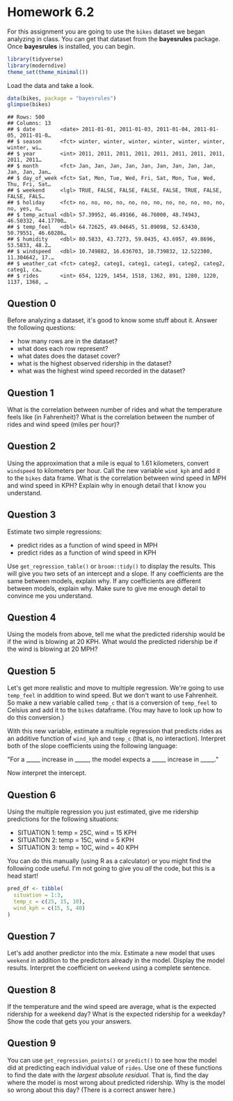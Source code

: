 # Homework 6.2

For this assignment you are going to use the `bikes` dataset we began analyzing in class. You can get that dataset from the **bayesrules** package. Once **bayesrules** is installed, you can begin.

```r
library(tidyverse)
library(moderndive)
theme_set(theme_minimal())
```

Load the data and take a look.


```r
data(bikes, package = "bayesrules")
glimpse(bikes)
```

```
## Rows: 500
## Columns: 13
## $ date        <date> 2011-01-01, 2011-01-03, 2011-01-04, 2011-01-05, 2011-01-0…
## $ season      <fct> winter, winter, winter, winter, winter, winter, winter, wi…
## $ year        <int> 2011, 2011, 2011, 2011, 2011, 2011, 2011, 2011, 2011, 2011…
## $ month       <fct> Jan, Jan, Jan, Jan, Jan, Jan, Jan, Jan, Jan, Jan, Jan, Jan…
## $ day_of_week <fct> Sat, Mon, Tue, Wed, Fri, Sat, Mon, Tue, Wed, Thu, Fri, Sat…
## $ weekend     <lgl> TRUE, FALSE, FALSE, FALSE, FALSE, TRUE, FALSE, FALSE, FALS…
## $ holiday     <fct> no, no, no, no, no, no, no, no, no, no, no, no, no, yes, n…
## $ temp_actual <dbl> 57.39952, 46.49166, 46.76000, 48.74943, 46.50332, 44.17700…
## $ temp_feel   <dbl> 64.72625, 49.04645, 51.09098, 52.63430, 50.79551, 46.60286…
## $ humidity    <dbl> 80.5833, 43.7273, 59.0435, 43.6957, 49.8696, 53.5833, 48.2…
## $ windspeed   <dbl> 10.749882, 16.636703, 10.739832, 12.522300, 11.304642, 17.…
## $ weather_cat <fct> categ2, categ1, categ1, categ1, categ2, categ2, categ1, ca…
## $ rides       <int> 654, 1229, 1454, 1518, 1362, 891, 1280, 1220, 1137, 1368, …
```

## Question 0

Before analyzing a dataset, it's good to know some stuff about it. Answer the following questions:

* how many rows are in the dataset?
* what does each row represent?
* what dates does the dataset cover?
* what is the highest observed ridership in the dataset?
* what was the highest wind speed recorded in the dataset?

## Question 1

What is the correlation between number of rides and what the temperature feels like (in Fahrenheit)? What is the correlation between the number of rides and wind speed (miles per hour)?

## Question 2

Using the approximation that a mile is equal to 1.61 kilometers, convert `windspeed` to kilometers per hour. Call the new variable `wind_kph` and add it to the `bikes` data frame. What is the correlation between wind speed in MPH and wind speed in KPH? Explain why in enough detail that I know you understand.

## Question 3

Estimate two simple regressions:

* predict rides as a function of wind speed in MPH
* predict rides as a function of wind speed in KPH

Use `get_regression_table()` or `broom::tidy()` to display the results. This will give you two sets of an intercept and a slope. If any coefficients are the same between models, explain why. If any coefficients are different between models, explain why. Make sure to give me enough detail to convince me you understand.

## Question 4

Using the models from above, tell me what the predicted ridership would be if the wind is blowing at 20 KPH. What would the predicted ridership be if the wind is blowing at 20 MPH?

## Question 5

Let's get more realistic and move to multiple regression. We're going to use `temp_feel` in addition to wind speed. But we don't want to use Fahrenheit. So make a new variable called `temp_c` that is a conversion of `temp_feel` to Celsius and add it to the `bikes` dataframe. (You may have to look up how to do this conversion.)

With this new variable, estimate a multiple regression that predicts rides as an additive function of `wind_kph` and `temp_c` (that is, no interaction). Interpret both of the slope coefficients using the following language:

"For a _____ increase in _____, the model expects a _____ increase in _____."

Now interpret the intercept.

## Question 6

Using the multiple regression you just estimated, give me ridership predictions for the following situations:

* SITUATION 1: temp = 25C, wind = 15 KPH
* SITUATION 2: temp = 15C, wind = 5 KPH
* SITUATION 3: temp = 10C, wind = 40 KPH

You can do this manually (using R as a calculator) or you might find the following code useful. I'm not going to give you *all* the code, but this is a head start!


```r
pred_df <- tibble(
  situation = 1:3,
  temp_c = c(25, 15, 10),
  wind_kph = c(15, 5, 40)
)
```

## Question 7

Let's add another predictor into the mix. Estimate a new model that uses `weekend` in addition to the predictors already in the model. Display the model results. Interpret the coefficient on `weekend` using a complete sentence.

## Question 8

If the temperature and the wind speed are average, what is the expected ridership for a weekend day? What is the expected ridership for a weekday? Show the code that gets you your answers.

## Question 9

You can use `get_regression_points()` or `predict()` to see how the model did at predicting each individual value of `rides`. Use one of these functions to find the date with the _largest absolute residual_. That is, find the day where the model is most wrong about predicted ridership. Why is the model so wrong about this day? (There is a correct answer here.)
